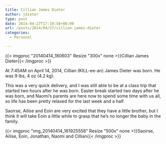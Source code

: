 ```yaml
---
title: Cillian James Dieter
author: jdieter
type: post
date: 2014-04-27T17:10:58+00:00
url: /posts/2014/04/27/cillian-james-dieter
categories:
  - Personal

---
```

{{< imgproc "20140414_180603" Resize "300x" none >}}Cillian James Dieter{{< /imgproc >}}

At 7:45AM on April 14, 2014, Cillian (KILL-ee-an) James Dieter was born. He was 9 lbs, 4 oz (4.2 kg).

This was a very quick delivery, and I was still able to be at a class trip that started two hours after he was born. Easter break started two days after he was born, and Naomi&#8217;s parents are here now to spend some time with us all, so life has been pretty relaxed for the last week and a half.

Saoirse, Ailíse and Eoin are very excited that they have a little brother, but I think it will take Eoin a little while to grasp that he&#8217;s no longer the baby in the family.

{{< imgproc "img_20140414_161925558" Resize "500x" none >}}Saoirse, Ailíse, Eoin, Jonathan, Naomi and Cillian{{< /imgproc >}}
